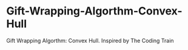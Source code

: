 # Gift-Wrapping-Algorthm-Convex-Hull
Gift Wrapping Algorthm: Convex Hull. Inspired by The Coding Train
